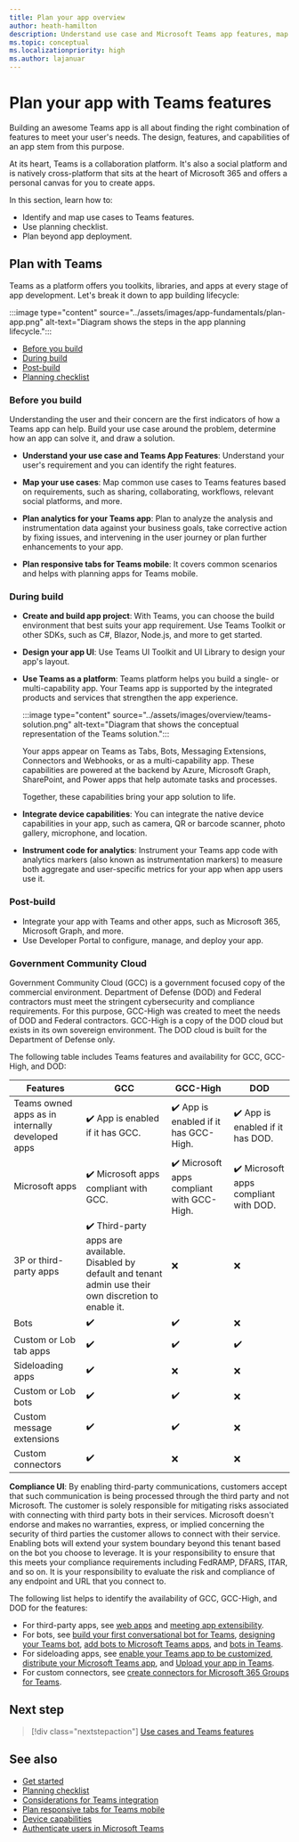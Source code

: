```yaml
---
title: Plan your app overview
author: heath-hamilton
description: Understand use case and Microsoft Teams app features, map use cases, plan responsive tabs for mobile. Learn Teams features and availability for GCC, GCC-High, and DOD.
ms.topic: conceptual
ms.localizationpriority: high
ms.author: lajanuar
---
```


# Plan your app with Teams features

Building an awesome Teams app is all about finding the right combination of features to meet your user's needs. The design, features, and capabilities of an app stem from this purpose.

At its heart, Teams is a collaboration platform. It's also a social platform and is natively cross-platform that sits at the heart of Microsoft 365 and offers a personal canvas for you to create apps.

In this section, learn how to:

* Identify and map use cases to Teams features.
* Use planning checklist.
* Plan beyond app deployment.

## Plan with Teams

Teams as a platform offers you toolkits, libraries, and apps at every stage of app development. Let's break it down to app building lifecycle:

:::image type="content" source="../assets/images/app-fundamentals/plan-app.png" alt-text="Diagram shows the steps in the app planning lifecycle.":::

* [Before you build](#before-you-build)
* [During build](#during-build)
* [Post-build](#post-build)
* [Planning checklist](../concepts/design/planning-checklist.md)

### Before you build

Understanding the user and their concern are the first indicators of how a Teams app can help. Build your use case around the problem, determine how an app can solve it, and draw a solution.

* **Understand your use case and Teams App Features**: Understand your user's requirement and you can identify the right features.

* **Map your use cases**: Map common use cases to Teams features based on requirements, such as sharing, collaborating, workflows, relevant social platforms, and more.

* **Plan analytics for your Teams app**: Plan to analyze the analysis and instrumentation data against your business goals, take corrective action by fixing issues, and intervening in the user journey or plan further enhancements to your app.

* **Plan responsive tabs for Teams mobile**: It covers common scenarios and helps with planning apps for Teams mobile.

### During build

* **Create and build app project**: With Teams, you can choose the build environment that best suits your app requirement. Use Teams Toolkit or other SDKs, such as C#, Blazor, Node.js, and more to get started.

* **Design your app UI**: Use Teams UI Toolkit and UI Library to design your app's layout.

* **Use Teams as a platform**: Teams platform helps you build a single- or multi-capability app. Your Teams app is supported by the integrated products and services that strengthen the app experience.

    :::image type="content" source="../assets/images/overview/teams-solution.png" alt-text="Diagram that shows the conceptual representation of the Teams solution.":::

    Your apps appear on Teams as Tabs, Bots, Messaging Extensions, Connectors and Webhooks, or as a multi-capability app. These capabilities are powered at the backend by Azure, Microsoft Graph, SharePoint, and Power apps that help automate tasks and processes.

    Together, these capabilities bring your app solution to life.

* **Integrate device capabilities**: You can integrate the native device capabilities in your app, such as camera, QR or barcode scanner, photo gallery, microphone, and location.

* **Instrument code for analytics**: Instrument your Teams app code with analytics markers (also known as instrumentation markers) to measure both aggregate and user-specific metrics for your app when app users use it.

### Post-build

* Integrate your app with Teams and other apps, such as Microsoft 365, Microsoft Graph, and more.
* Use Developer Portal to configure, manage, and deploy your app.

### Government Community Cloud

Government Community Cloud (GCC) is a government focused copy of the commercial environment. Department of Defense (DOD) and Federal contractors must meet the stringent cybersecurity and compliance requirements. For this purpose, GCC-High was created to meet the needs of DOD and Federal contractors. GCC-High is a copy of the DOD cloud but exists in its own sovereign environment. The DOD cloud is built for the Department of Defense only.

The following table includes Teams features and availability for GCC, GCC-High, and DOD:

| Features   | GCC | GCC-High | DOD |
|-------------|---------|---|---|
| Teams owned apps as in internally developed apps | ✔️ App is enabled if it has GCC. | ✔️ App is enabled if it has GCC-High. | ✔️ App is enabled if it has DOD. |
| Microsoft apps | ✔️ Microsoft apps compliant with GCC. | ✔️ Microsoft apps compliant with GCC-High. | ✔️ Microsoft apps compliant with DOD. |
| 3P or third-party apps | ✔️ Third-party apps are available. Disabled by default and tenant admin use their own discretion to enable it. | ❌ | ❌ |
| Bots | ✔️ | ✔️ | ❌ |
| Custom or Lob tab apps |  ✔️ | ✔️ | ✔️ |
| Sideloading apps | ✔️ | ❌ | ❌ |
| Custom or Lob bots | ✔️ | ✔️ | ❌ |
| Custom message extensions | ✔️ | ✔️ | ❌ |
| Custom connectors | ✔️ | ❌ | ❌ |

**Compliance UI**: By enabling third-party communications, customers accept that such communication is being processed through the third party and not Microsoft. The customer is solely responsible for mitigating risks associated with connecting with third party bots in their services. Microsoft doesn't endorse and makes no warranties, express, or implied concerning the security of third parties the customer allows to connect with their service. Enabling bots will extend your system boundary beyond this tenant based on the bot you choose to leverage. It is your responsibility to ensure that this meets your compliance requirements including FedRAMP, DFARS, ITAR, and so on. It is your responsibility to evaluate the risk and compliance of any endpoint and URL that you connect to.

The following list helps to identify the availability of GCC, GCC-High, and DOD for the features:

* For third-party apps, see [web apps](../samples/integrating-web-apps.md) and [meeting app extensibility](../apps-in-teams-meetings/teams-apps-in-meetings.md).
* For bots, see [build your first conversational bot for Teams](../get-started/first-app-bot.md), [designing your Teams bot](../bots/design/bots.md), [add bots to Microsoft Teams apps](../resources/bot-v3/bots-overview.md), and [bots in Teams](../bots/what-are-bots.md).
* For sideloading apps, see [enable your Teams app to be customized](../concepts/design/enable-app-customization.md), [distribute your Microsoft Teams app](../concepts/deploy-and-publish/apps-publish-overview.md), and [Upload your app in Teams](../concepts/deploy-and-publish/apps-upload.md).
* For custom connectors, see [create connectors for Microsoft 365 Groups for Teams](../webhooks-and-connectors/how-to/connectors-creating.md).

</details>

## Next step

> [!div class="nextstepaction"]
> [Use cases and Teams features](design/understand-use-cases.md)

## See also

* [Get started](../get-started/get-started-overview.md)
* [Planning checklist](../concepts/design/planning-checklist.md)
* [Considerations for Teams integration](../samples/integrating-web-apps.md)
* [Plan responsive tabs for Teams mobile](design/plan-responsive-tabs-for-teams-mobile.md)
* [Device capabilities](device-capabilities/device-capabilities-overview.md)
* [Authenticate users in Microsoft Teams](authentication/authentication.md)
